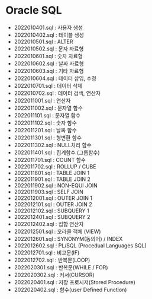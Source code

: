 # Oracle SQL

- 2022010401.sql : 사용자 생성
- 2022010402.sql : 테이블 생성
- 2022010501.sql : ALTER
- 2022010502.sql : 문자 자료형
- 2022010601.sql : 숫자 자료형
- 2022010602.sql : 날짜 자료형
- 2022010603.sql : 기타 자료형
- 2022010604.sql : 데이터 삽입, 수정
- 2022010701.sql : 데이터 삭제
- 2022010702.sql : 데이터 검색, 연산자
- 2022011001.sql : 연산자
- 2022011002.sql : 문자열 함수
- 2022011101.sql : 문자열 함수
- 2022011102.sql : 숫자 함수
- 2022011201.sql : 날짜 함수
- 2022011301.sql : 형변환 함수
- 2022011302.sql : NULL처리 함수
- 2022011401.sql : 집계함수 (그룹함수)
- 2022011701.sql : COUNT 함수
- 2022011702.sql : ROLLUP / CUBE
- 2022011801.sql : TABLE JOIN 1
- 2022011901.sql : TABLE JOIN 2
- 2022011902.sql : NON-EQUI JOIN
- 2022011903.sql : SELF JOIN
- 2022012001.sql : OUTER JOIN 1
- 2022012101.sql : OUTER JOIN 2
- 2022012102.sql : SUBQUERY 1
- 2022012401.sql : SUBQUERY 2
- 2022012402.sql : 집합 연산자
- 2022012501.sql : 오라클 객체 (VIEW)
- 2022012601.sql : SYNONYM(동의어) / INDEX
- 2022012602.sql : PL/SQL (Procedual Languages SQL)
- 2022012701.sql : 비교문(IF)
- 2022012702.sql : 반복문(LOOP)
- 2022020301.sql : 반복문(WHILE / FOR)
- 2022020302.sql : 커서(CURSOR)
- 2022020401.sql : 저장 프로시저(Stored Procedure)
- 2022020402.sql : 함수(user Defined Function)